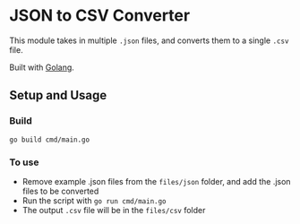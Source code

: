 # JSON to CSV Converter

This module takes in multiple `.json` files, and converts them to a single `.csv` file.

Built with [Golang](https://golang.org/).

## Setup and Usage

### Build
`go build cmd/main.go`

### To use
- Remove example .json files from the `files/json` folder, and add the .json files to be converted
- Run the script with `go run cmd/main.go`
- The output `.csv` file will be in the `files/csv` folder
